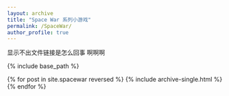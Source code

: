 ```yaml
---
layout: archive
title: "Space War 系列小游戏"
permalink: /SpaceWar/
author_profile: true
---
```


显示不出文件链接是怎么回事
啊啊啊

{% include base_path %}

{% for post in site.spacewar reversed %}
  {% include archive-single.html %}
{% endfor %}
